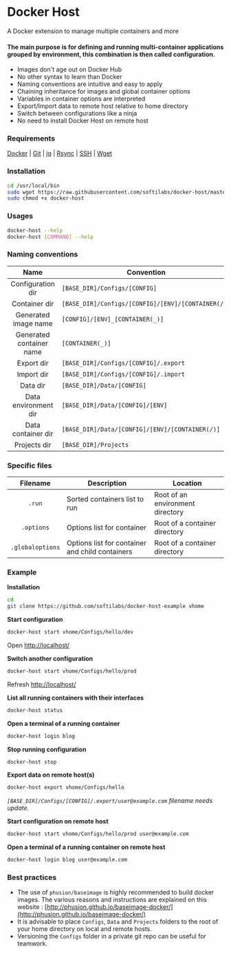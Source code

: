 # Docker Host
A Docker extension to manage multiple containers and more

#### The main purpose is for defining and running multi-container applications grouped by environment, this combination is then called configuration.

* Images don't age out on Docker Hub
* No other syntax to learn than Docker
* Naming conventions are intuitive and easy to apply
* Chaining inheritance for images and global container options
* Variables in container options are interpreted
* Export/Import data to remote host relative to home directory
* Switch between configurations like a ninja
* No need to install Docker Host on remote host

### Requirements

[Docker](https://docker.com/) |
[Git](http://git-scm.com/) |
[jq](http://stedolan.github.io/jq/) |
[Rsync](https://rsync.samba.org/) |
[SSH](http://www.openssh.com/) |
[Wget](https://www.gnu.org/software/wget/)

### Installation

```bash
cd /usr/local/bin
sudo wget https://raw.githubusercontent.com/softilabs/docker-host/master/docker-host
sudo chmod +x docker-host
```

### Usages

```bash
docker-host --help
docker-host [COMMAND] --help
```

### Naming conventions

| Name | Convention |
|:---:| --- |
| Configuration dir | ```[BASE_DIR]/Configs/[CONFIG]``` |
| Container dir | ```[BASE_DIR]/Configs/[CONFIG]/[ENV]/[CONTAINER(/)]``` |
| Generated image name | ```[CONFIG]/[ENV]_[CONTAINER(_)]``` |
| Generated container name | ```[CONTAINER(_)]``` |
| Export dir | ```[BASE_DIR]/Configs/[CONFIG]/.export``` |
| Import dir | ```[BASE_DIR]/Configs/[CONFIG]/.import``` |
| Data dir | ```[BASE_DIR]/Data/[CONFIG]``` |
| Data environment dir | ```[BASE_DIR]/Data/[CONFIG]/[ENV]``` |
| Data container dir | ```[BASE_DIR]/Data/[CONFIG]/[ENV]/[CONTAINER(/)]``` |
| Projects dir | ```[BASE_DIR]/Projects``` |

### Specific files

| Filename | Description | Location |
|:---:| --- | --- |
| ```.run``` | Sorted containers list to run | Root of an environment directory |
| ```.options``` | Options list for container | Root of a container directory |
| ```.globaloptions``` | Options list for container and child containers | Root of a container directory |

### Example

**Installation**
```bash
cd
git clone https://github.com/softilabs/docker-host-example vhome
```

**Start configuration**
```bash
docker-host start vhome/Configs/hello/dev
```
Open [http://localhost/](http://localhost/)

**Switch another configuration**
```bash
docker-host start vhome/Configs/hello/prod
```
Refresh [http://localhost/](http://localhost/)

**List all running containers with their interfaces**
```bash
docker-host status
```

**Open a terminal of a running container**
```bash
docker-host login blog
```

**Stop running configuration**
```bash
docker-host stop
```

**Export data on remote host(s)**
```bash
docker-host export vhome/Configs/hello
```
*```[BASE_DIR]/Configs/[CONFIG]/.export/user@example.com``` filename needs update.*

**Start configuration on remote host**
```bash
docker-host start vhome/Configs/hello/prod user@example.com
```

**Open a terminal of a running container on remote host**
```bash
docker-host login blog user@example.com
```

### Best practices

* The use of ```phusion/baseimage``` is highly recommended to build docker images. The various reasons and instructions are explained on this website : [http://phusion.github.io/baseimage-docker/](http://phusion.github.io/baseimage-docker/)
* It is advisable to place ```Configs```, ```Data``` and ```Projects``` folders to the root of your home directory on local and remote hosts.
* Versioning the ```Configs``` folder in a private git repo can be useful for teamwork.
